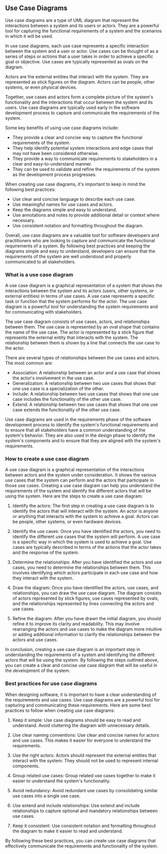 ## Use Case Diagrams

Use case diagrams are a type of UML diagram that represent the interactions between a system and its users or actors. They are a powerful tool for capturing the functional requirements of a system and the scenarios in which it will be used.

In use case diagrams, each use case represents a specific interaction between the system and a user or actor. Use cases can be thought of as a series of steps or actions that a user takes in order to achieve a specific goal or objective. Use cases are typically represented as ovals on the diagram.

Actors are the external entities that interact with the system. They are represented as stick figures on the diagram. Actors can be people, other systems, or even physical devices.

Together, use cases and actors form a complete picture of the system's functionality and the interactions that occur between the system and its users. Use case diagrams are typically used early in the software development process to capture and communicate the requirements of the system.

Some key benefits of using use case diagrams include:

- They provide a clear and concise way to capture the functional requirements of the system.
- They help identify potential system interactions and edge cases that may not have been considered otherwise.
- They provide a way to communicate requirements to stakeholders in a clear and easy-to-understand manner.
- They can be used to validate and refine the requirements of the system as the development process progresses.

When creating use case diagrams, it's important to keep in mind the following best practices:

- Use clear and concise language to describe each use case.
- Use meaningful names for use cases and actors.
- Keep the diagrams simple and easy to understand.
- Use annotations and notes to provide additional detail or context where necessary.
- Use consistent notation and formatting throughout the diagram.

Overall, use case diagrams are a valuable tool for software developers and practitioners who are looking to capture and communicate the functional requirements of a system. By following best practices and keeping the diagrams simple and easy to understand, developers can ensure that the requirements of the system are well understood and properly communicated to all stakeholders.

### What is a use case diagram

A use case diagram is a graphical representation of a system that shows the interactions between the system and its actors (users, other systems, or external entities) in terms of use cases. A use case represents a specific task or function that the system performs for the actor. The use case diagram is a powerful tool for understanding the system requirements and for communicating with stakeholders.

The use case diagram consists of use cases, actors, and relationships between them. The use case is represented by an oval shape that contains the name of the use case. The actor is represented by a stick figure that represents the external entity that interacts with the system. The relationship between them is shown by a line that connects the use case to the actor.

There are several types of relationships between the use cases and actors. The most common are:

- Association: A relationship between an actor and a use case that shows the actor's involvement in the use case.
- Generalization: A relationship between two use cases that shows that one use case is a specialization of the other.
- Include: A relationship between two use cases that shows that one use case includes the functionality of the other use case.
- Extend: A relationship between two use cases that shows that one use case extends the functionality of the other use case.

Use case diagrams are used in the requirements phase of the software development process to identify the system's functional requirements and to ensure that all stakeholders have a common understanding of the system's behavior. They are also used in the design phase to identify the system's components and to ensure that they are aligned with the system's requirements.

### How to create a use case diagram

A use case diagram is a graphical representation of the interactions between actors and the system under consideration. It shows the various use cases that the system can perform and the actors that participate in those use cases. Creating a use case diagram can help you understand the requirements of the system and identify the different actors that will be using the system. Here are the steps to create a use case diagram:

1. Identify the actors: The first step in creating a use case diagram is to identify the actors that will interact with the system. An actor is anyone or anything that interacts with the system to achieve a goal. Actors can be people, other systems, or even hardware devices.

2. Identify the use cases: Once you have identified the actors, you need to identify the different use cases that the system will perform. A use case is a specific way in which the system is used to achieve a goal. Use cases are typically described in terms of the actions that the actor takes and the response of the system.

3. Determine the relationships: After you have identified the actors and use cases, you need to determine the relationships between them. This involves identifying which actors participate in each use case and how they interact with the system.

4. Draw the diagram: Once you have identified the actors, use cases, and relationships, you can draw the use case diagram. The diagram consists of actors represented by stick figures, use cases represented by ovals, and the relationships represented by lines connecting the actors and use cases.

5. Refine the diagram: After you have drawn the initial diagram, you should refine it to improve its clarity and readability. This may involve rearranging the actors and use cases to make the diagram more intuitive or adding additional information to clarify the relationships between the actors and use cases.

In conclusion, creating a use case diagram is an important step in understanding the requirements of a system and identifying the different actors that will be using the system. By following the steps outlined above, you can create a clear and concise use case diagram that will be useful in the development of the system.

### Best practices for use case diagrams

When designing software, it is important to have a clear understanding of the requirements and use cases. Use case diagrams are a powerful tool for capturing and communicating these requirements. Here are some best practices to follow when creating use case diagrams:

1. Keep it simple: Use case diagrams should be easy to read and understand. Avoid cluttering the diagram with unnecessary details.

2. Use clear naming conventions: Use clear and concise names for actors and use cases. This makes it easier for everyone to understand the requirements.

3. Use the right actors: Actors should represent the external entities that interact with the system. They should not be used to represent internal components.

4. Group related use cases: Group related use cases together to make it easier to understand the system's functionality.

5. Avoid redundancy: Avoid redundant use cases by consolidating similar use cases into a single use case.

6. Use extend and include relationships: Use extend and include relationships to capture optional and mandatory relationships between use cases.

7. Keep it consistent: Use consistent notation and formatting throughout the diagram to make it easier to read and understand.

By following these best practices, you can create use case diagrams that effectively communicate the requirements and functionality of the system.
